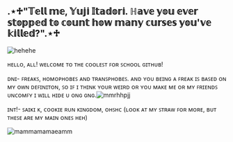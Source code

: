 ## .⋆♱"𝕋𝕖𝕝𝕝 𝕞𝕖, 𝕐𝕦𝕛𝕚 𝕀𝕥𝕒𝕕𝕠𝕣𝕚. ℍ𝕒𝕧𝕖 𝕪𝕠𝕦 𝕖𝕧𝕖𝕣 𝕤𝕥𝕠𝕡𝕡𝕖𝕕 𝕥𝕠 𝕔𝕠𝕦𝕟𝕥 𝕙𝕠𝕨 𝕞𝕒𝕟𝕪 𝕔𝕦𝕣𝕤𝕖𝕤 𝕪𝕠𝕦'𝕧𝕖 𝕜𝕚𝕝𝕝𝕖𝕕?".⋆♱


![hehehe](https://github.com/user-attachments/assets/8e20df14-a29e-4378-9b73-d0345cd78825)

ʜᴇʟʟᴏ, ᴀʟʟ! ᴡᴇʟᴄᴏᴍᴇ ᴛᴏ ᴛʜᴇ ᴄᴏᴏʟᴇꜱᴛ ꜰᴏʀ ꜱᴄʜᴏᴏʟ ɢɪᴛʜᴜʙ! 

ᴅɴɪ- ꜰʀᴇᴀᴋꜱ, ʜᴏᴍᴏᴘʜᴏʙᴇꜱ ᴀɴᴅ ᴛʀᴀɴꜱᴘʜᴏʙᴇꜱ. ᴀɴᴅ ʏᴏᴜ ʙᴇɪɴɢ ᴀ ꜰʀᴇᴀᴋ ɪꜱ ʙᴀꜱᴇᴅ ᴏɴ ᴍʏ ᴏᴡɴ ᴅᴇꜰɪɴɪᴛᴏɴ, ꜱᴏ ɪꜰ ɪ ᴛʜɪɴᴋ ʏᴏᴜʀ ᴡᴇɪʀᴅ ᴏʀ ʏᴏᴜ ᴍᴀᴋᴇ ᴍᴇ ᴏʀ ᴍʏ ꜰʀɪᴇɴᴅꜱ ᴜɴᴄᴏᴍꜰʏ ɪ ᴡɪʟʟ ʜɪᴅᴇ ᴜ ᴏɴɢ ɢɴɢ.![mmrhhpjj](https://github.com/user-attachments/assets/4af96ea1-377e-4219-88f8-b1e463270d8a)


ɪɴᴛ!- ꜱᴀɪᴋɪ ᴋ, ᴄᴏᴏᴋɪᴇ ʀᴜɴ ᴋɪɴɢᴅᴏᴍ, ᴏʜꜱʜᴄ (ʟᴏᴏᴋ ᴀᴛ ᴍʏ ꜱᴛʀᴀᴡ ꜰᴏʀ ᴍᴏʀᴇ, ʙᴜᴛ ᴛʜᴇꜱᴇ ᴀʀᴇ ᴍʏ ᴍᴀɪɴ ᴏɴᴇꜱ ʜᴇʜ)

![mammamamaeamm](https://github.com/user-attachments/assets/c5a3e06d-cc4e-4acd-afba-f6d8a7a648d2)




